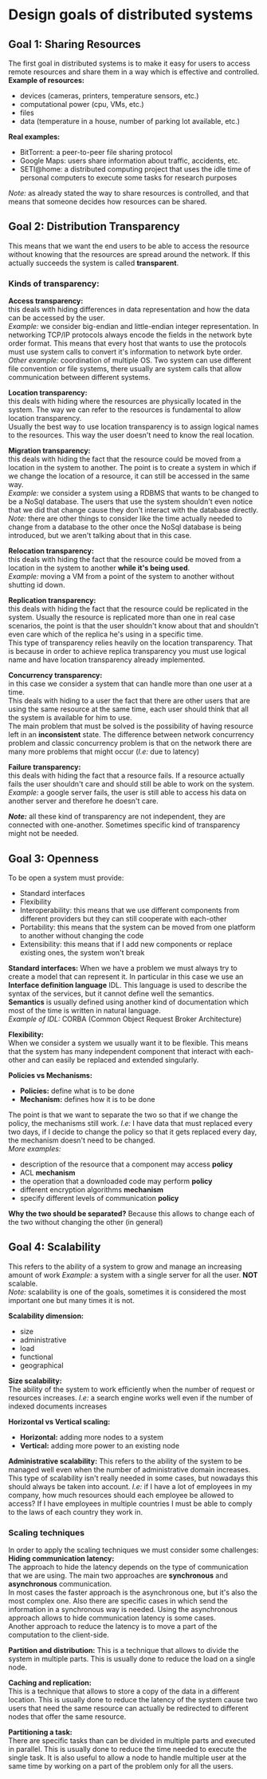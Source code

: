 # Design goals of distributed systems

## Goal 1: Sharing Resources

The first goal in distributed systems is to make it easy for users to access remote resources and share them in a way which is effective and controlled.  
**Example of resources:**
- devices (cameras, printers, temperature sensors, etc.)
- computational power (cpu, VMs, etc.)
- files
- data (temperature in a house, number of parking lot available, etc.)

**Real examples:**
- BitTorrent: a peer-to-peer file sharing protocol
- Google Maps: users share information about traffic, accidents, etc.
- SETI@home: a distributed computing project that uses the idle time of personal computers to execute some tasks for research purposes

*Note:* as already stated the way to share resources is controlled, and that means that someone decides how resources can be shared.

## Goal 2: Distribution Transparency

This means that we want the end users to be able to access the resource without knowing that the resources are spread around the network. If this actually succeeds the system is called **transparent**.  
### Kinds of transparency:

**Access transparency:**  
this deals with hiding differences in data representation and how the data can be accessed by the user.  
*Example:* we consider big-endian and little-endian integer representation. In networking TCP/IP protocols always encode the fields in the network byte order format. This means that every host that wants to use the protocols must use system calls to convert it's information to network byte order.  
*Other example:* coordination of multiple OS. Two system can use different file convention or file systems, there usually are system calls that allow communication between different systems.

**Location transparency:**  
this deals with hiding where the resources are physically located in the system. The way we can refer to the resources is fundamental to allow location transparency.  
Usually the best way to use location transparency is to assign logical names to the resources. This way the user doesn't need to know the real location.

**Migration transparency:**  
this deals with hiding the fact that the resource could be moved from a location in the system to another. The point is to create a system in which if we change the location of a resource, it can still be accessed in the same way.  
*Example:* we consider a system using a RDBMS that wants to be changed to be a NoSql database. The users that use the system shouldn't even notice that we did that change cause they don't interact with the database directly. *Note:* there are other things to consider like the time actually needed to change from a database to the other once the NoSql database is being introduced, but we aren't talking about that in this case.

**Relocation transparency:**  
this deals with hiding the fact that the resource could be moved from a location in the system to another **while it's being used**.  
*Example:* moving a VM from a point of the system to another without shutting id down.

**Replication transparency:**  
this deals with hiding the fact that the resource could be replicated in the system. Usually the resource is replicated more than one in real case scenarios, the point is that the user shouldn't know about that and shouldn't even care which of the replica he's using in a specific time.  
This type of transparency relies heavily on the location transparency. That is because in order to achieve replica transparency you must use logical name and have location transparency already implemented.

**Concurrency transparency:**  
in this case we consider a system that can handle more than one user at a time.  
This deals with hiding to a user the fact that there are other users that are using the same resource at the same time, each user should think that all the system is available for him to use.  
The main problem that must be solved is the possibility of having resource left in an **inconsistent** state. The difference between network concurrency problem and classic concurrency problem is that on the network there are many more problems that might occur (*I.e:* due to latency)

**Failure transparency:**  
this deals with hiding the fact that a resource fails. If a resource actually fails the user shouldn't care and should still be able to work on the system.  
*Example:* a google server fails, the user is still able to access his data on another server and therefore he doesn't care.

***Note:*** all these kind of transparency are not independent, they are connected with one-another. Sometimes specific kind of transparency might not be needed.

## Goal 3: Openness
To be open a system must provide:
- Standard interfaces
- Flexibility
- Interoperability: this means that we use different components from different providers but they can still cooperate with each-other
- Portability: this means that the system can be moved from one platform to another without changing the code
- Extensibility: this means that if I add new components or replace existing ones, the system won't break

**Standard interfaces:**
When we have a problem we must always try to create a model that can represent it. In particular in this case we use an **Interface definition language** IDL. This language is used to describe the syntax of the services, but it cannot define well the semantics.  
**Semantics** is usually defined using another kind of documentation which most of the time is written in natural language.  
*Example of IDL:* CORBA (Common Object Request Broker Architecture)

**Flexibility:**  
When we consider a system we usually want it to be flexible. This means that the system has many independent component that interact with each-other and can easily be replaced and extended singularly.

**Policies vs Mechanisms:**  
- **Policies:** define what is to be done
- **Mechanism:** defines how it is to be done

The point is that we want to separate the two so that if we change the policy, the mechanisms still work. *I.e:* I have data that must replaced every two days, if I decide to change the policy so that it gets replaced every day, the mechanism doesn't need to be changed.  
*More examples:*
- description of the resource that a component may access **policy**
- ACL **mechanism**
- the operation that a downloaded code may perform **policy**
- different encryption algorithms **mechanism**
- specify different levels of communication **policy**

**Why the two should be separated?** Because this allows to change each of the two without changing the other (in general)

## Goal 4: Scalability
This refers to the ability of a system to grow and manage an increasing amount of work
*Example:* a system with a single server for all the user. **NOT** scalable.  
*Note:* scalability is one of the goals, sometimes it is considered the most important one but many times it is not.

**Scalability dimension:**
- size
- administrative
- load
- functional
- geographical

**Size scalability:**  
The ability of the system to work efficiently when the number of request or resources  increases. *I.e:* a search engine works well even if the number of indexed documents increases

**Horizontal vs Vertical scaling:**
- **Horizontal:** adding more nodes to a system
- **Vertical:** adding more power to an existing node

**Administrative scalability:**
This refers to the ability of the system to be managed well even when the number of administrative domain increases. This type of scalability isn't really needed in some cases, but nowadays this should always be taken into account. *I.e:* if I have a lot of employees in my company, how much resources should each employee be allowed to access? If I have employees in multiple countries I must be able to comply to the laws of each country they work in.

### Scaling techniques
In order to apply the scaling techniques we must consider some challenges:  
**Hiding communication latency:**  
The approach to hide the latency depends on the type of communication that we are using.  The main two approaches are **synchronous** and **asynchronous** communication.  
In most cases the faster approach is the asynchronous one, but it's also the most complex one. Also there are specific cases in which send the information in a synchronous way is needed. Using the asynchronous approach allows to hide communication latency is some cases.  
Another approach to reduce the latency is to move a part of the computation to the client-side.

**Partition and distribution:**
This is a technique that allows to divide the system in multiple parts. This is usually done to reduce the load on a single node.

**Caching and replication:**  
This is a technique that allows to store a copy of the data in a different location. This is usually done to reduce the latency of the system cause two users that need the same resource can actually be redirected to different nodes that offer the same resource.

**Partitioning a task:**  
There are specific tasks than can be divided in multiple parts and executed in parallel. This is usually done to reduce the time needed to execute the single task. It is also useful to allow a node to handle multiple user at the same time by working on a part of the problem only for all the users.

